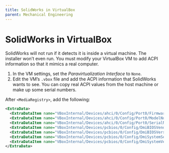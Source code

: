 ```yaml
---
title: SolidWorks in VirtualBox
parent: Mechanical Engineering
---
```


# SolidWorks in VirtualBox

SolidWorks will not run if it detects it is inside a virtual machine. The installer won’t even run. You must modify your VirtualBox VM to add ACPI information so that it mimics a real computer.

1. In the VM settings, set the _Paravirtualization Interface_ to `None`.
2. Edit the VM’s `.vbox` file and add the ACPI information that SolidWorks wants to see. You can copy real ACPI values from the host machine or make up some serial numbers.

After `<MediaRegistry>`, add the following:

```xml
<ExtraData>
  <ExtraDataItem name="VBoxInternal/Devices/ahci/0/Config/Port0/FirmwareRevision" value="EMT03L0Q"/>
  <ExtraDataItem name="VBoxInternal/Devices/ahci/0/Config/Port0/ModelNumber" value="SAMSUNG MZ7LN512HCHP-000L1"/>
  <ExtraDataItem name="VBoxInternal/Devices/ahci/0/Config/Port0/SerialNumber" value="S1ZKNXAG609323"/>
  <ExtraDataItem name="VBoxInternal/Devices/pcbios/0/Config/DmiBIOSVendor" value="LENOVO"/>
  <ExtraDataItem name="VBoxInternal/Devices/pcbios/0/Config/DmiBIOSVersion" value="N11ET31W (1.07 )"/>
  <ExtraDataItem name="VBoxInternal/Devices/pcbios/0/Config/DmiSystemSerial" value="R90GLL59"/>
  <ExtraDataItem name="VBoxInternal/Devices/pcbios/0/Config/DmiSystemVendor" value="LENOVO"/>
</ExtraData>
```
